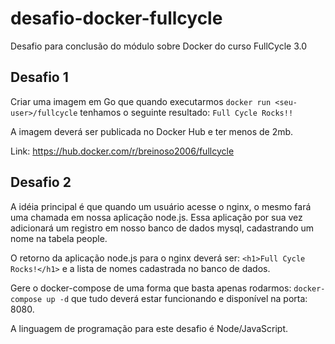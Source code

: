 # desafio-docker-fullcycle
Desafio para conclusão do módulo sobre Docker do curso FullCycle 3.0


## Desafio 1
Criar uma imagem em Go que quando executarmos `docker run <seu-user>/fullcycle` tenhamos o seguinte resultado: `Full Cycle Rocks!!`

A imagem deverá ser publicada no Docker Hub e ter menos de 2mb.

Link: https://hub.docker.com/r/breinoso2006/fullcycle

## Desafio 2
A idéia principal é que quando um usuário acesse o nginx, o mesmo fará uma chamada em nossa aplicação node.js. Essa aplicação por sua vez adicionará um registro em nosso banco de dados mysql, cadastrando um nome na tabela people.

O retorno da aplicação node.js para o nginx deverá ser: `<h1>Full Cycle Rocks!</h1>` e a lista de nomes cadastrada no banco de dados.

Gere o docker-compose de uma forma que basta apenas rodarmos: `docker-compose up -d` que tudo deverá estar funcionando e disponível na porta: 8080.

A linguagem de programação para este desafio é Node/JavaScript.